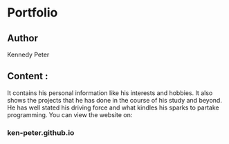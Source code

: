 # Portfolio
## Author 
Kennedy Peter 
## Content :
It contains his personal information like his interests and hobbies. It also shows the projects that he has done in the course of his study and beyond. He has well stated his driving force and what kindles his sparks to partake programming.
You can view the website on: 
### ken-peter.github.io
